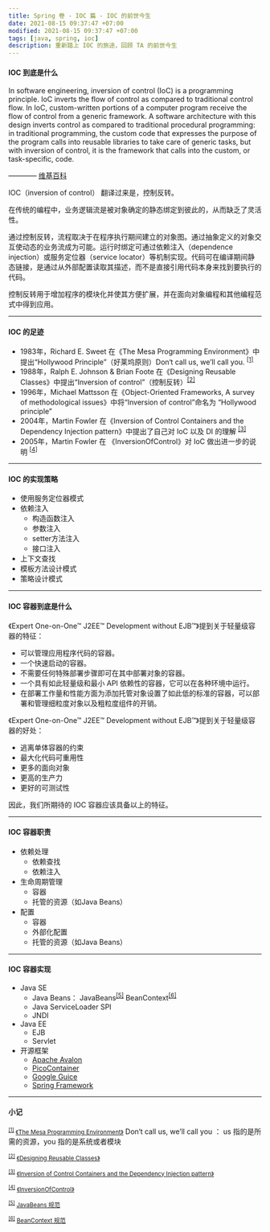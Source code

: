 ```yaml
---
title: Spring 卷 - IOC 篇 - IOC 的前世今生
date: 2021-08-15 09:37:47 +07:00
modified: 2021-08-15 09:37:47 +07:00
tags: [java, spring, ioc]
description: 重新踏上 IOC 的旅途，回顾 TA 的前世今生
---
```



#### IOC 到底是什么

In software engineering, inversion of control (IoC) is a programming principle. IoC inverts the flow of control as compared to traditional control flow. In IoC, custom-written portions of a computer program receive the flow of control from a generic framework. A software architecture with this design inverts control as compared to traditional procedural programming: in traditional programming, the custom code that expresses the purpose of the program calls into reusable libraries to take care of generic tasks, but with inversion of control, it is the framework that calls into the custom, or task-specific, code.

———— <a href="https://en.wikipedia.org/wiki/Inversion_of_control" target="_blank" >维基百科</a>


IOC（inversion of control） 翻译过来是，控制反转。

在传统的编程中，业务逻辑流是被对象确定的静态绑定到彼此的，从而缺乏了灵活性。

通过控制反转，流程取决于在程序执行期间建立的对象图。通过抽象定义的对象交互使动态的业务流成为可能。运行时绑定可通过依赖注入（dependence injection）或服务定位器（service locator）等机制实现。代码可在编译期间静态链接，是通过从外部配置读取其描述，而不是直接引用代码本身来找到要执行的代码。

控制反转用于增加程序的模块化并使其方便扩展，并在面向对象编程和其他编程范式中得到应用。


<hr>

#### IOC 的足迹

- 1983年，Richard E. Sweet 在《The Mesa Programming Environment》中提出“Hollywood
Principle”（好莱坞原则）Don‘t call us, we’ll call you. <sup id="hollywood-principle">[[1]](#hollywood-principle-ref)</sup>
- 1988年，Ralph E. Johnson & Brian Foote 在《Designing Reusable Classes》中提出“Inversion
of control”（控制反转）<sup id="inversion-of-control">[[2]](#inversion-of-control-ref)</sup>
- 1996年，Michael Mattsson 在《Object-Oriented Frameworks, A survey of methodological
issues》中将“Inversion of control”命名为 “Hollywood principle”
- 2004年，Martin Fowler 在《Inversion of Control Containers and the Dependency Injection
pattern》中提出了自己对 IoC 以及 DI 的理解 <sup id="inversion-of-control-DI">[[3]](#inversion-of-control-DI-ref)</sup>
- 2005年，Martin Fowler 在 《InversionOfControl》对 IoC 做出进一步的说明 <sup id="inversion-of-control-more">[[4]](#inversion-of-control-more-ref)</sup>


<hr>

#### IOC 的实现策略

- 使用服务定位器模式
- 依赖注入
    - 构造函数注入
    - 参数注入
    - setter方法注入
    - 接口注入
- 上下文查找
- 模板方法设计模式
- 策略设计模式

<hr>

#### IOC 容器到底是什么

《Expert One-on-One™ J2EE™ Development without EJB™》提到关于轻量级容器的特征：
- 可以管理应用程序代码的容器。
- 一个快速启动的容器。
- 不需要任何特殊部署步骤即可在其中部署对象的容器。
- 一个具有如此轻量级和最小 API 依赖性的容器，它可以在各种环境中运行。
- 在部署工作量和性能方面为添加托管对象设置了如此低的标准的容器，可以部署和管理细粒度对象以及粗粒度组件的开销。


《Expert One-on-One™ J2EE™ Development without EJB™》提到关于轻量级容器的好处：
- 逃离单体容器的约束
- 最大化代码可重用性
- 更多的面向对象
- 更高的生产力
- 更好的可测试性

因此，我们所期待的 IOC 容器应该具备以上的特征。

<hr>

#### IOC 容器职责

- 依赖处理
    - 依赖查找
    - 依赖注入
- 生命周期管理
    - 容器
    - 托管的资源（如Java Beans）
- 配置
    - 容器
    - 外部化配置
    - 托管的资源（如Java Beans）

<hr>

#### IOC 容器实现

- Java SE
    - Java Beans： JavaBeans<sup id="java-beans">[[5]](#java-beans-ref)</sup> BeanContext<sup id="bean-context">[[6]](#bean-context-ref)</sup>
    - Java ServiceLoader SPI
    - JNDI
- Java EE
    - EJB
    - Servlet
- 开源框架
    - <a href="http://avalon.apache.org/closed.html"  target="_blank" >Apache Avalon</a>
    - <a href="http://picocontainer.com/"  target="_blank" >PicoContainer</a>
    - <a href="https://github.com/google/guice"  target="_blank" >Google Guice</a>
    - <a href="https://spring.io/projects/spring-framework"  target="_blank" >Spring Framework</a>

<hr>

#### 小记

<small id="hollywood-principle-ref"><sup>[[1]](#hollywood-principle)</sup> <a href="https://www.digibarn.com/friends/curbow/star/XDEPaper.pdf" target="_blank" >《The Mesa Programming Environment》</a></small> Don‘t call us, we’ll call you ：  us 指的是所需的资源，you 指的是系统或者模块

<small id="inversion-of-control-ref"><sup>[[2]](#inversion-of-control)</sup> <a href="http://www.laputan.org/drc.html" target="_blank" >《Designing Reusable Classes》</a></small>

<small id="inversion-of-control-DI-ref"><sup>[[3]](#inversion-of-control-DI)</sup> <a href="https://martinfowler.com/articles/injection.html" target="_blank" >《Inversion of Control Containers and the Dependency Injection
pattern》</a></small>

<small id="inversion-of-control-more-ref"><sup>[[4]](#inversion-of-control-more)</sup> <a href="https://martinfowler.com/bliki/InversionOfControl.html" target="_blank" >《InversionOfControl》</a></small>

<small id="java-beans-ref"><sup>[[5]](#java-beans)</sup> <a href="https://www.oracle.com/technetwork/java/javase/tech/index-jsp-138795.html" target="_blank" >JavaBeans 规范</a></small>

<small id="bean-context-ref"><sup>[[6]](#bean-context)</sup> <a href="https://docs.oracle.com/javase/8/docs/technotes/guides/beans/spec/beancontext.html" target="_blank" >BeanContext 规范</a></small>


